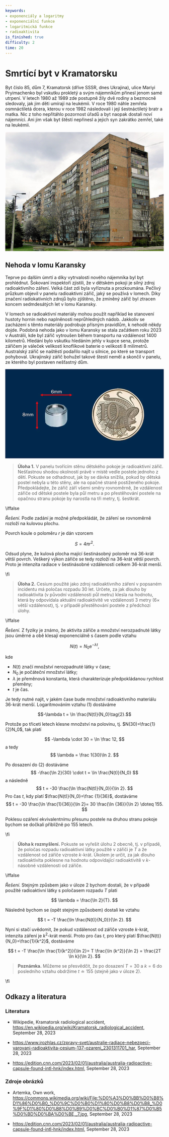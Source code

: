 ```yaml
---
keywords:
- exponenciály a logaritmy
- exponenciální funkce
- logaritmická funkce
- radioaktivita
is_finished: true
difficulty: 2
time: 20
---
```


# Smrtící byt v Kramatorsku

Byt číslo 85, dům 7, Kramatorsk (dříve SSSR, dnes Ukrajina), ulice Mariyi
Pryimachenko byl vskutku prokletý a svým nájemníkům přinesl
jenom samé utrpení. V letech 1980 až 1989 zde postupně žily dvě rodiny
a bezmocně sledovaly, jak jim děti umírají na leukémii. V roce 1980
náhle zemřela osmnáctiletá dcera, kterou v roce 1982 následovali i
její šestnáctiletý bratr a matka. Nic z toho nepřitáhlo pozornost
úřadů a byt naopak dostali noví nájemníci. Ani jim však byt štěstí
nepřinesl a jejich syn zakrátko zemřel, také na leukémii.

![Dům v Kramatorsku, kde docházelo k záhadným úmrtím](house_no_7.jpg)

## Nehoda v lomu Karansky

Teprve po dalším úmrtí a díky vytrvalosti nového nájemníka byl byt
prohlédnut. Šokovaní inspektoři zjistili, že v dětském pokoji je silný
zdroj radioaktivního záření. Velká část zdi byla vyříznuta a
prozkoumána. Pečlivý průzkum objevil v panelu radioaktivní zářič, jaký
se používá v lomech. Díky značení radiokativních zdrojů bylo zjištěno,
že zmíněný zářič byl ztracen koncem sedmdesátých let v lomu Karansky.

V lomech se radioaktivní materiály mohou použít například ke stanovení
hustoty hornin nebo naplněnosti neprůhledných nádob. Jakkoliv se
zacházení s těmto materiály podrobuje přísným pravidlům, k nehodě
někdy dojde. Podobná nehoda jako v lomu Karansky se stala začátkem
roku 2023 v Austrálii, kde byl zářič vytroušen během transportu na
vzdálenost 1400 kilometrů. Hledání bylo vskutku hledáním jehly v kupce
sena, protože zářičem je váleček velikosti knoflíkové baterie o
velikosti 8 milimetrů. Australský zářič se naštěstí podařilo najít u
silnice, po které se transport pohyboval. Ukrajinský zářič bohužel
takové štestí neměl a skončil v panelu, ze kterého byl postaven
nešťastný dům.

![Zářič podobného typu ztracený v roce 2023 v Austrálii](australia-capsule-size.png)

> **Úloha 1.** V panelu tvořícím stěnu dětského pokoje je radioaktivní
> zářič. Nešťastnou shodou okolností právě v místě vedle postele
> jednoho z dětí. Pokuste se odhadnout, jak by se dávka snížila, pokud
> by dětská postel nebyla u této stěny, ale na opačné straně
> postiženého pokoje. Předpokládejte, že zářič září všemi směry
> rovnoměrně, že vzdálenost zářiče od dětské postele byla půl metru a
> po přestěhování postele na opačnou stranu pokoje by narostla na tři
> metry, tj. šestkrát.

\iffalse

*Řešení.* Podle zadání je možné předpokládát, že záření se rovnoměrně rozloží na
kulovou plochu.

Povrch koule o poloměru $r$ je dán vzorcem 

$$S = 4\pi r^2.$$

Odsud plyne, že kulová plocha mající šestinásobný poloměr má 36-krát
větší povrch. Veškerý výkon zářiče se tedy rozloží na 36-krát větší
povrch. Proto je intenzita radiace v šestinásobné vzdálenosti celkem
36-krát menší.

\fi

> **Úloha 2.** Cesium použité jako zdroj radioaktivního záření v
> popsaném incidentu má poločas rozpadu 30 let. Určete, za jak dlouho
> by radioaktivita (v původní vzdálenosti půl metru) klesla na hodnotu, která by odpovídala aktuální radioaktivitě ve vzdálenosti $3$ metry ($6\times$ větší vzdálenost), tj. v případě přestěhování postele z předchozí úlohy.

\iffalse

*Řešení.* Z fyziky je známo, že aktivita zářiče a množství nerozpadnuté látky
jsou úměrné a obě klesají exponenciálně s časem podle vztahu

$$N(t) = N_0\mathrm{e}^{-\lambda t},\tag{1}$$

kde

* $N(t)$ značí množství nerozpadnuté látky v čase;
* $N_0$ je počáteční množství látky;
* $\lambda$ je přeměnová konstanta, která charakterizuje předpokládanou rychlost přeměny;
* $t$ je čas. 

Je tedy nutné najít, v jakém čase bude množství radioaktivního
materiálu 36-krát menší. Logaritmováním vztahu (1) dostáváme

$$-\lambda t  = \ln \frac{N(t)}{N_0}\tag{2}.$$

Protože po třiceti letech klesne množství na polovinu, 
tj. $N(30)=\frac{1}{2}N_0$, tak platí

$$
-\lambda \cdot 30  = \ln \frac 12, 
$$
a tedy 
$$
\lambda = \frac 1{30}\ln 2.
$$ 

Po dosazení do (2) dostáváme 
$$
-\frac{\ln 2}{30} \cdot t  = \ln \frac{N(t)}{N_0}
$$
a následně 
$$
t  = -30 \frac{\ln \frac{N(t)}{N_0}}{\ln 2}.
$$
Pro čas $t$, kdy platí $\frac{N(t)}{N_0}=\frac {1}{36}$, dostáváme
$$
t  = -30 \frac{\ln \frac{1}{36}}{\ln 2}=
30 \frac{\ln {36}}{\ln 2} \doteq 155.
$$

Poklesu ozáření ekvivalentnímu přesunu postele na druhou stranu pokoje
bychom se dočkali přibližně po 155 letech.

\fi

>**Úloha k rozmyšlení.** Pokuste se vyřešit úlohu 2 obecně, tj. v případě, že poločas rozpadu radioaktivní látky použité v zářiči je $T$ a že vzdálenost od zářiče vzroste $k$-krát. Úkolem je určit, za jak dlouho radioaktivita poklesne na hodnotu odpovídající radioaktivitě v $k$-násobné vzdálenosti od zářiče. 

\iffalse

*Řešení.*
Stejným způsbem jako v úloze 2 bychom dostali, že v případě použité radioaktivní látky s poločasem rozpadu $T$ platí 

$$
 \lambda = \frac{\ln 2}{T}. 
$$

Následně bychom se (opět stejným způsobem) dostali ke vztahu 

$$
 t  = -T \frac{\ln \frac{N(t)}{N_0}}{\ln 2}. 
$$

Nyní si stačí uvědomit, že pokud vzdálenost od zářiče vzroste $k$-krát, intenzita záření je $k^2$-krát menší. Proto pro čas $t$, pro který platí $\frac{N(t)}{N_0}=\frac{1}{k^2}$, dostáváme 

$$
 t  = -T \frac{\ln \frac{1}{k^2}}{\ln 2}=
T \frac{\ln (k^2)}{\ln 2} = \frac{2T \ln k}{\ln 2}. 
$$

>**Poznámka.**
Můžeme se přesvědčit, že po dosazení $T=30$ a $k=6$ do posledního vztahu obdržíme $t \doteq 155$ (stejně jako v úloze 2). 

\fi

## Odkazy a literatura

### Literatura

* Wikipedie, Kramatorsk radiological accident,
  <https://en.wikipedia.org/wiki/Kramatorsk_radiological_accident>,
  September 28, 2023

* <https://www.irozhlas.cz/zpravy-svet/australie-radiace-nebezpeci-varovani-radioaktivita-cesium-137-ozareni_2301311701_har>,
  September 28, 2023

* <https://edition.cnn.com/2023/02/01/australia/australia-radioactive-capsule-found-intl-hnk/index.html>, September 28, 2023


### Zdroje obrázků

* Artemka, Own work, <https://commons.wikimedia.org/wiki/File:%D0%A3%D0%BB%D0%B8%D1%86%D0%B0_%D0%9C%D0%B0%D1%80%D0%B8%D0%B8_%D0%9F%D1%80%D0%B8%D0%B9%D0%BC%D0%B0%D1%87%D0%B5%D0%BD%D0%BA%D0%BE,_7.jpg>, September 28, 2023

* <https://edition.cnn.com/2023/02/01/australia/australia-radioactive-capsule-found-intl-hnk/index.html>, September 28, 2023


